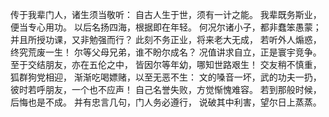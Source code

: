 传于我辈门人，诸生须当敬听：
自古人生于世，须有一计之能。
我辈既务斯业，便当专心用功。
以后名扬四海，根据即在年轻。
何况尔诸小子，都非蠢笨愚蒙；
并且所授功课，又非勉强而行？
此刻不务正业，将来老大无成，
若听外人煽惑，终究荒废一生！
尔等父母兄弟，谁不盼尔成名？
况值讲求自立，正是寰宇竞争。
至于交结朋友，亦在五伦之中，
皆因尔等年幼，哪知世路艰生！
交友稍不慎重，狐群狗党相迎，
渐渐吃喝嫖赌，以至无恶不生：
文的嗓音一坏，武的功夫一扔，
彼时若呼朋友，一个也不应声！
自己名誉失败，方觉惭愧难容。
若到那般时候，后悔也是不成。
并有忠言几句，门人务必遵行，
说破其中利害，望尔日上蒸蒸。